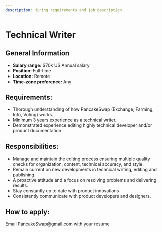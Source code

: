 ```yaml
---
description: Hiring requirements and job description
---
```


# Technical Writer

## **General Information**

* **Salary range:** $70k US Annual salary
* **Position:** Full-time
* **Location:** Remote
* **Time-zone preference:** Any

## Requirements:

* Thorough understanding of how PancakeSwap \(Exchange, Farming, Info, Voting\) works.
* Minimum 3 years experience as a technical writer.
* Demonstrated experience editing highly technical developer and/or product documentation

## Responsibilities:

* Manage and maintain the editing process ensuring multiple quality checks for organization, content, technical accuracy, and style.
* Remain current on new developments in technical writing, editing and publishing.
* A proactive attitude and a focus on resolving problems and delivering results.
* Stay constantly up to date with product innovations
* Consistently communicate with product developers and designers.

## How to apply:

Email PancakeSwap@gmail.com with your resume

